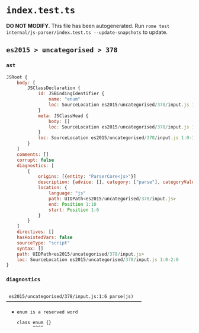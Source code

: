 # `index.test.ts`

**DO NOT MODIFY**. This file has been autogenerated. Run `rome test internal/js-parser/index.test.ts --update-snapshots` to update.

## `es2015 > uncategorised > 378`

### `ast`

```javascript
JSRoot {
	body: [
		JSClassDeclaration {
			id: JSBindingIdentifier {
				name: "enum"
				loc: SourceLocation es2015/uncategorised/378/input.js 1:6-1:10 (enum)
			}
			meta: JSClassHead {
				body: []
				loc: SourceLocation es2015/uncategorised/378/input.js 1:0-1:13
			}
			loc: SourceLocation es2015/uncategorised/378/input.js 1:0-1:13
		}
	]
	comments: []
	corrupt: false
	diagnostics: [
		{
			origins: [{entity: "ParserCore<js>"}]
			description: {advice: [], category: ["parse"], categoryValue: "js", message: ["enum", RAW_MARKUP {value: " is a reserved word"}]}
			location: {
				language: "js"
				path: UIDPath<es2015/uncategorised/378/input.js>
				end: Position 1:10
				start: Position 1:6
			}
		}
	]
	directives: []
	hasHoistedVars: false
	sourceType: "script"
	syntax: []
	path: UIDPath<es2015/uncategorised/378/input.js>
	loc: SourceLocation es2015/uncategorised/378/input.js 1:0-2:0
}
```

### `diagnostics`

```

 es2015/uncategorised/378/input.js:1:6 parse(js) ━━━━━━━━━━━━━━━━━━━━━━━━━━━━━━━━━━━━━━━━━━━━━━━━━━━

  ✖ enum is a reserved word

    class enum {}
          ^^^^


```
